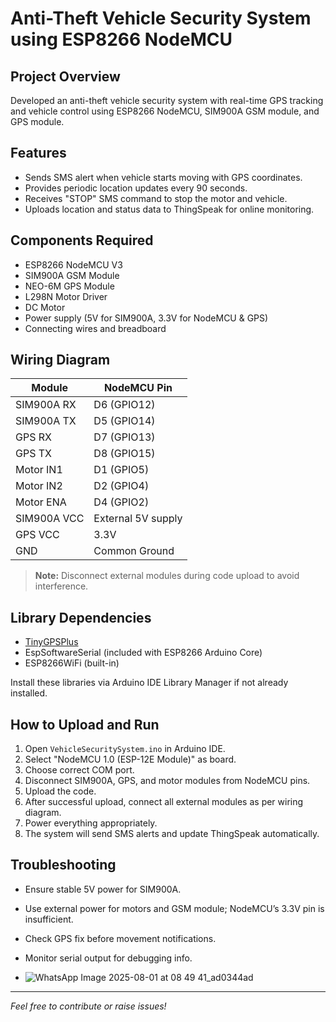 # Anti-Theft Vehicle Security System using ESP8266 NodeMCU

## Project Overview
Developed an anti-theft vehicle security system with real-time GPS tracking and vehicle control using ESP8266 NodeMCU, SIM900A GSM module, and GPS module.

## Features
- Sends SMS alert when vehicle starts moving with GPS coordinates.
- Provides periodic location updates every 90 seconds.
- Receives "STOP" SMS command to stop the motor and vehicle.
- Uploads location and status data to ThingSpeak for online monitoring.

## Components Required
- ESP8266 NodeMCU V3
- SIM900A GSM Module
- NEO-6M GPS Module
- L298N Motor Driver
- DC Motor
- Power supply (5V for SIM900A, 3.3V for NodeMCU & GPS)
- Connecting wires and breadboard

## Wiring Diagram

| Module       | NodeMCU Pin          |
|--------------|----------------------|
| SIM900A RX   | D6 (GPIO12)          |
| SIM900A TX   | D5 (GPIO14)          |
| GPS RX       | D7 (GPIO13)          |
| GPS TX       | D8 (GPIO15)          |
| Motor IN1    | D1 (GPIO5)           |
| Motor IN2    | D2 (GPIO4)           |
| Motor ENA    | D4 (GPIO2)           |
| SIM900A VCC  | External 5V supply   |
| GPS VCC      | 3.3V                 |
| GND          | Common Ground        |

> **Note:** Disconnect external modules during code upload to avoid interference.

## Library Dependencies
- [TinyGPSPlus](https://github.com/mikalhart/TinyGPSPlus)
- EspSoftwareSerial (included with ESP8266 Arduino Core)
- ESP8266WiFi (built-in)

Install these libraries via Arduino IDE Library Manager if not already installed.

## How to Upload and Run
1. Open `VehicleSecuritySystem.ino` in Arduino IDE.
2. Select "NodeMCU 1.0 (ESP-12E Module)" as board.
3. Choose correct COM port.
4. Disconnect SIM900A, GPS, and motor modules from NodeMCU pins.
5. Upload the code.
6. After successful upload, connect all external modules as per wiring diagram.
7. Power everything appropriately.
8. The system will send SMS alerts and update ThingSpeak automatically.

## Troubleshooting
- Ensure stable 5V power for SIM900A.
- Use external power for motors and GSM module; NodeMCU’s 3.3V pin is insufficient.
- Check GPS fix before movement notifications.
- Monitor serial output for debugging info.

- ![WhatsApp Image 2025-08-01 at 08 49 41_ad0344ad](https://github.com/user-attachments/assets/24402634-63a1-4563-b1fc-3da7743b2469)


---

*Feel free to contribute or raise issues!*

